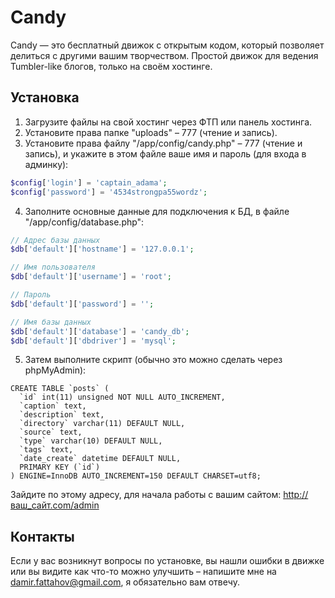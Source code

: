 Candy
=====

Candy — это бесплатный движок с открытым кодом, который позволяет делиться с другими вашим творчеством. Простой движок для ведения Tumbler-like блогов, только на своём хостинге.

## Установка

1. Загрузите файлы на свой хостинг через ФТП или панель хостинга.
2. Установите права папке "uploads" – 777 (чтение и запись).
3. Установите права файлу "/app/config/candy.php" – 777 (чтение и запись), и укажите в этом файле ваше имя и пароль (для входа в админку):

  ```php
  $config['login'] = 'captain_adama';
  $config['password'] = '4534strongpa55wordz';
  ```

4. Заполните основные данные для подключения к БД, в файле "/app/config/database.php":
  ```php
  // Адрес базы данных
  $db['default']['hostname'] = '127.0.0.1';
  
  // Имя пользователя
  $db['default']['username'] = 'root';
  
  // Пароль
  $db['default']['password'] = '';
  
  // Имя базы данных
  $db['default']['database'] = 'candy_db';
  $db['default']['dbdriver'] = 'mysql';
  ```
5. Затем выполните скрипт (обычно это можно сделать через phpMyAdmin):
  ```
  CREATE TABLE `posts` (
    `id` int(11) unsigned NOT NULL AUTO_INCREMENT,
    `caption` text,
    `description` text,
    `directory` varchar(11) DEFAULT NULL,
    `source` text,
    `type` varchar(10) DEFAULT NULL,
    `tags` text,
    `date_create` datetime DEFAULT NULL,
    PRIMARY KEY (`id`)
  ) ENGINE=InnoDB AUTO_INCREMENT=150 DEFAULT CHARSET=utf8;
  ```

Зайдите по этому адресу, для начала работы с вашим сайтом:
http://ваш_сайт.com/admin

## Контакты
Если у вас возникнут вопросы по установке, вы нашли ошибки в движке или вы видите как что-то можно улучшить – напишите мне на damir.fattahov@gmail.com, я обязательно вам отвечу.

